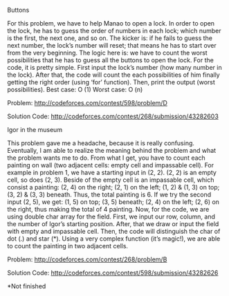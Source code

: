 Buttons

For this problem, we have to help Manao to open a lock. In order to open the lock, he has to guess the order of numbers in each lock; which number is the first, the next one, and so on. The kicker is: if he fails to guess the next number, the lock’s number will reset; that means he has to start over from the very beginning. The logic here is: we have to count the worst possibilities that he has to guess all the buttons to open the lock. For the code, it is pretty simple.  First input the lock’s number (how many number in the lock). After that, the code will count the each possibilities of him finally getting the right order (using ‘for’ function). Then, print the output (worst possibilities).
Best case: O (1)
Worst case: O (n)

Problem: http://codeforces.com/contest/598/problem/D

Solution Code: http://codeforces.com/contest/268/submission/43282603

Igor in the museum

This problem gave me a headache, because it is really confusing. Eventually, I am able to realize the meaning behind the problem and what the problem wants me to do. From what I get, you have to count each painting on wall (two adjacent cells: empty cell and impassable cell). For example in problem 1, we have a starting input in (2, 2). (2, 2) is an empty cell, so does (2, 3). Beside of the empty cell is an impassable cell, which consist a painting: (2, 4) on the right; (2, 1) on the left; (1, 2) & (1, 3) on top; (3, 2) & (3, 3) beneath. Thus, the total painting is 6. If we try the second input (2, 5), we get: (1, 5) on top; (3, 5) beneath; (2, 4) on the left; (2, 6) on the right, thus making the total of 4 painting. Now, for the code, we are using double char array for the field. First, we input our row, column, and the number of Igor’s starting position. After, that we draw or input the field with empty and impassable cell. Then, the code will distinguish the char of dot (.) and star (*). Using a very complex function (it’s magic!), we are able to count the painting in two adjacent cells.


Problem: http://codeforces.com/contest/268/problem/B

Solution Code: http://codeforces.com/contest/598/submission/43282626

*Not finished

